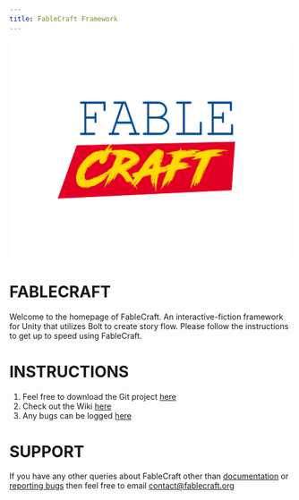 ```yaml
---
title: FableCraft Framework
---
```


<img align="centre" width="540" height="390" src="https://github.com/mylesblasonato/fablecraft.github.io/blob/main/4JDbDj.png?raw=true"><br>

# FABLECRAFT<br>
Welcome to the homepage of FableCraft. An interactive-fiction framework for Unity that utilizes Bolt to create story flow. Please follow the instructions to get up to speed using FableCraft.

# INSTRUCTIONS<br>
1. Feel free to download the Git project [here](https://github.com/mylesblasonato/FableCraft.git)
2. Check out the Wiki [here](https://slimwiki.com/fablecraft)
3. Any bugs can be logged [here](https://www.jotform.com/203217781850051)
  
# SUPPORT<br>
If you have any other queries about FableCraft other than [documentation](https://slimwiki.com/fablecraft) or [reporting bugs](https://www.jotform.com/203217781850051) then feel free to email [contact@fablecraft.org](mailto::contact@fablecraft.org)
